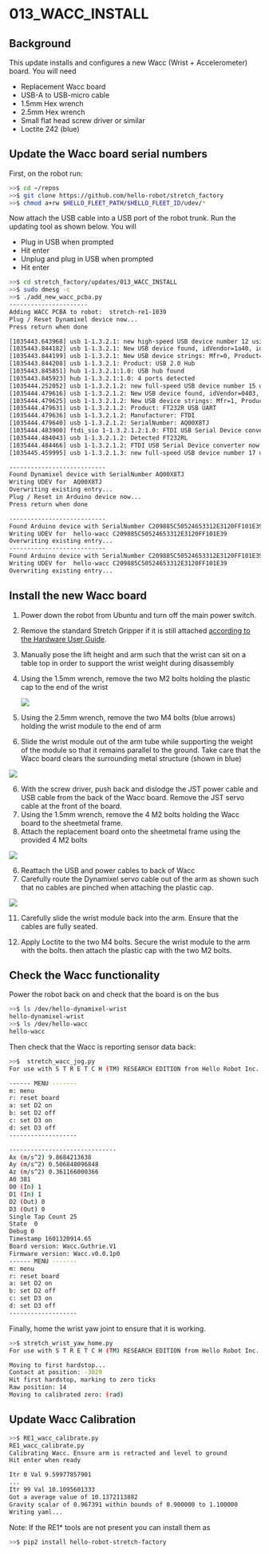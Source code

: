# 013_WACC_INSTALL

## **Background**

This update installs and configures a new Wacc (Wrist + Accelerometer) board. You will need

- Replacement Wacc board
- USB-A to USB-micro cable
- 1.5mm Hex wrench
- 2.5mm Hex wrench
- Small flat head screw driver or similar
- Loctite 242 (blue)



## Update the Wacc board serial numbers

First, on the robot run:

```bash
>>$ cd ~/repos
>>$ git clone https://github.com/hello-robot/stretch_factory
>>$ chmod a+rw $HELLO_FLEET_PATH/$HELLO_FLEET_ID/udev/*
```

Now attach the USB cable into a USB port of the robot trunk. Run the updating tool as shown below. You will
- Plug in USB when prompted
- Hit enter
- Unplug and plug in USB when prompted
- Hit enter


```bash
>>$ cd stretch_factory/updates/013_WACC_INSTALL
>>$ sudo dmesg -c
>>$ ./add_new_wacc_pcba.py 
----------------------
Adding WACC PCBA to robot:  stretch-re1-1039
Plug / Reset Dynamixel device now...
Press return when done

[1035443.643968] usb 1-1.3.2.1: new high-speed USB device number 12 using xhci_hcd
[1035443.844182] usb 1-1.3.2.1: New USB device found, idVendor=1a40, idProduct=0101
[1035443.844199] usb 1-1.3.2.1: New USB device strings: Mfr=0, Product=1, SerialNumber=0
[1035443.844208] usb 1-1.3.2.1: Product: USB 2.0 Hub
[1035443.845851] hub 1-1.3.2.1:1.0: USB hub found
[1035443.845923] hub 1-1.3.2.1:1.0: 4 ports detected
[1035444.252052] usb 1-1.3.2.1.2: new full-speed USB device number 15 using xhci_hcd
[1035444.479616] usb 1-1.3.2.1.2: New USB device found, idVendor=0403, idProduct=6001
[1035444.479625] usb 1-1.3.2.1.2: New USB device strings: Mfr=1, Product=2, SerialNumber=3
[1035444.479631] usb 1-1.3.2.1.2: Product: FT232R USB UART
[1035444.479636] usb 1-1.3.2.1.2: Manufacturer: FTDI
[1035444.479640] usb 1-1.3.2.1.2: SerialNumber: AQ00X8TJ
[1035444.483900] ftdi_sio 1-1.3.2.1.2:1.0: FTDI USB Serial Device converter detected
[1035444.484043] usb 1-1.3.2.1.2: Detected FT232RL
[1035444.484466] usb 1-1.3.2.1.2: FTDI USB Serial Device converter now attached to ttyUSB3
[1035445.459995] usb 1-1.3.2.1.3: new full-speed USB device number 17 using xhci_hcd

---------------------------
Found Dynamixel device with SerialNumber AQ00X8TJ
Writing UDEV for  AQ00X8TJ
Overwriting existing entry...
Plug / Reset in Arduino device now...
Press return when done

---------------------------
Found Arduino device with SerialNumber C209885C50524653312E3120FF101E39
Writing UDEV for  hello-wacc C209885C50524653312E3120FF101E39
Overwriting existing entry...
---------------------------
Found Arduino device with SerialNumber C209885C50524653312E3120FF101E39
Writing UDEV for  hello-wacc C209885C50524653312E3120FF101E39
Overwriting existing entry...

```

## Install the new Wacc board

1. Power down the robot from Ubuntu and turn off the main power switch.

2. Remove the standard Stretch Gripper if it is still attached [according to the Hardware User Guide](https://docs.hello-robot.com/hardware_user_guide/#gripper-removal). 

3. Manually pose the lift height and arm such that the wrist can sit on a table top in order to support the wrist weight during disassembly

4. Using the 1.5mm wrench, remove the two M2 bolts holding the plastic cap to the end of the wrist 

   ![](./images/end_cap_remove.png)

5. Using the 2.5mm wrench, remove the two M4 bolts (blue arrows) holding the wrist module to the end of arm

6. Slide the wrist module out of the arm tube while supporting the weight of the module so that it remains parallel to the ground.  Take care that the Wacc board clears the surrounding metal structure (shown in blue)

![](./images/wrist_module_remove.png)



6. With the screw driver, push back and dislodge the JST power cable and USB cable from the back of the Wacc board. Remove the JST servo cable at the front of the board.
7. Using the 1.5mm wrench, remove the 4 M2 bolts holding the Wacc board to the sheetmetal frame. 
8. Attach the replacement board onto the sheetmetal frame using the provided 4 M2 bolts

![](./images/pcba_remove.png)

6. Reattach the USB and power cables to back of Wacc
7. Carefully route the Dynamixel servo cable out of the arm as shown such that no cables are pinched when attaching the plastic cap.

![](./images/cable_route.png)

11. Carefully slide the wrist module back into the arm. Ensure that the cables are fully seated.

10. Apply Loctite to the two M4 bolts. Secure the wrist module to the arm with the bolts. then attach the plastic cap with the two M2 bolts. 



## Check the Wacc functionality

Power the robot back on and check that the board is on the bus

```bash
>>$ ls /dev/hello-dynamixel-wrist
hello-dynamixel-wrist
>>$ ls /dev/hello-wacc
hello-wacc
```

Then check that the Wacc is reporting sensor data back:

```bash
>>$  stretch_wacc_jog.py 
For use with S T R E T C H (TM) RESEARCH EDITION from Hello Robot Inc.

------ MENU -------
m: menu
r: reset board
a: set D2 on
b: set D2 off
c: set D3 on
d: set D3 off
-------------------

------------------------------
Ax (m/s^2) 9.8684213638
Ay (m/s^2) 0.506848096848
Az (m/s^2) 0.361166000366
A0 381
D0 (In) 1
D1 (In) 1
D2 (Out) 0
D3 (Out) 0
Single Tap Count 25
State  0
Debug 0
Timestamp 1601320914.65
Board version: Wacc.Guthrie.V1
Firmware version: Wacc.v0.0.1p0
------ MENU -------
m: menu
r: reset board
a: set D2 on
b: set D2 off
c: set D3 on
d: set D3 off
-------------------

```

Finally, home the wrist yaw joint to ensure that it is working.

```bash
>>$ stretch_wrist_yaw_home.py 
For use with S T R E T C H (TM) RESEARCH EDITION from Hello Robot Inc.

Moving to first hardstop...
Contact at position: -3029
Hit first hardstop, marking to zero ticks
Raw position: 14
Moving to calibrated zero: (rad)

```

## Update Wacc Calibration

```bash
>>$ RE1_wacc_calibrate.py
RE1_wacc_calibrate.py 
Calibrating Wacc. Ensure arm is retracted and level to ground
Hit enter when ready

Itr 0 Val 9.59977857901
...
Itr 99 Val 10.1095601333
Got a average value of 10.1372113882
Gravity scalar of 0.967391 within bounds of 0.900000 to 1.100000
Writing yaml...

```
Note: If the RE1* tools are not present you can install them as

```bash
>>$ pip2 install hello-robot-stretch-factory
```
